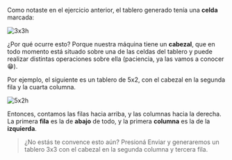 Como notaste en el ejercicio anterior, el tablero generado tenía una **celda** marcada:

![3x3h](https://raw.githubusercontent.com/sagrado-corazon-alcal/mumuki-fundamentos-gobstones-guia-1-primeros-programas/master/3x3h.png)

¿Por qué ocurre esto? Porque nuestra máquina tiene un **cabezal**, que en todo momento está situado sobre una de las celdas del tablero y puede realizar distintas operaciones sobre ella (paciencia, ya las vamos a conocer :grin:).

Por ejemplo, el siguiente es un tablero de 5x2, con el cabezal en la segunda fila y la cuarta columna.

![5x2h](https://raw.githubusercontent.com/sagrado-corazon-alcal/mumuki-fundamentos-gobstones-guia-1-primeros-programas/master/5x2h.png)

Entonces, contamos las filas hacia arriba, y las columnas hacia la derecha. La primera **fila** es la de **abajo** de todo, y la primera **columna** es la de la **izquierda**.

> ¿No estás te convence esto aún? Presioná Enviar y generaremos un tablero 3x3 con el cabezal en la segunda columna y tercera fila.
